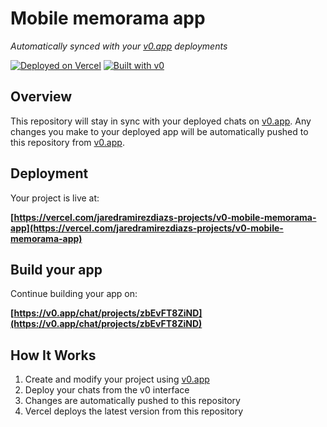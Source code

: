 # Mobile memorama app

*Automatically synced with your [v0.app](https://v0.app) deployments*

[![Deployed on Vercel](https://img.shields.io/badge/Deployed%20on-Vercel-black?style=for-the-badge&logo=vercel)](https://vercel.com/jaredramirezdiazs-projects/v0-mobile-memorama-app)
[![Built with v0](https://img.shields.io/badge/Built%20with-v0.app-black?style=for-the-badge)](https://v0.app/chat/projects/zbEvFT8ZiND)

## Overview

This repository will stay in sync with your deployed chats on [v0.app](https://v0.app).
Any changes you make to your deployed app will be automatically pushed to this repository from [v0.app](https://v0.app).

## Deployment

Your project is live at:

**[https://vercel.com/jaredramirezdiazs-projects/v0-mobile-memorama-app](https://vercel.com/jaredramirezdiazs-projects/v0-mobile-memorama-app)**

## Build your app

Continue building your app on:

**[https://v0.app/chat/projects/zbEvFT8ZiND](https://v0.app/chat/projects/zbEvFT8ZiND)**

## How It Works

1. Create and modify your project using [v0.app](https://v0.app)
2. Deploy your chats from the v0 interface
3. Changes are automatically pushed to this repository
4. Vercel deploys the latest version from this repository